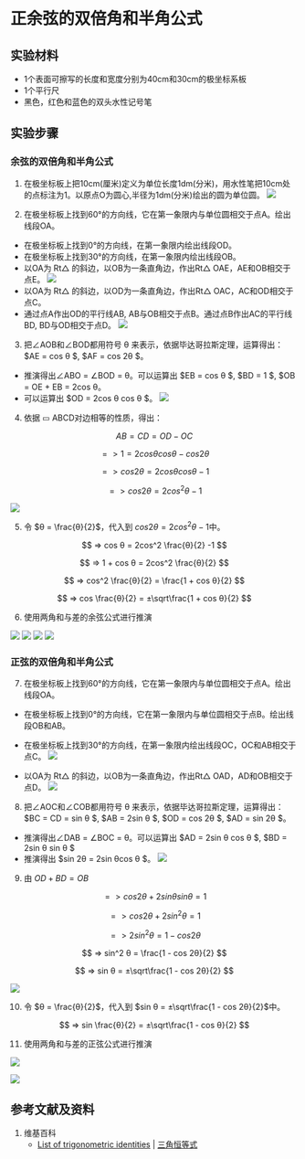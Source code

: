 # 正余弦的双倍角和半角公式

## 实验材料

- 1个表面可擦写的长度和宽度分别为40cm和30cm的极坐标系板
- 1个平行尺
- 黑色，红色和蓝色的双头水性记号笔

## 实验步骤

### 余弦的双倍角和半角公式

1. 在极坐标板上把10cm(厘米)定义为单位长度1dm(分米)，用水性笔把10cm处的点标注为1。以原点O为圆心,半径为1dm(分米)绘出的圆为单位圆。
![](/images/欧几里得几何/三角学/三角恒等式/正余弦的双倍角和半角公式/1a1.jpg)

2. 在极坐标板上找到60°的方向线，它在第一象限内与单位圆相交于点A。绘出线段OA。
- 在极坐标板上找到0°的方向线，在第一象限内绘出线段OD。
- 在极坐标板上找到30°的方向线，在第一象限内绘出线段OB。
- 以OA为 Rt△ 的斜边，以OB为一条直角边，作出Rt△ OAE，AE和OB相交于点E。
![](/images/欧几里得几何/三角学/三角恒等式/正余弦的双倍角和半角公式/2a1.jpg)
- 以OA为 Rt△ 的斜边，以OD为一条直角边，作出Rt△ OAC，AC和OD相交于点C。
- 通过点A作出OD的平行线AB, AB与OB相交于点B。通过点B作出AC的平行线BD, BD与OD相交于点D。
![](/images/欧几里得几何/三角学/三角恒等式/正余弦的双倍角和半角公式/2a2.jpg)

3. 把∠AOB和∠BOD都用符号 θ 来表示，依据毕达哥拉斯定理，运算得出： $AE = cos θ $, $AF = cos 2θ $。
- 推演得出∠ABO = ∠BOD = θ。可以运算出 $EB = cos θ $, $BD = 1 $, $OB = OE + EB = 2cos θ。 
- 可以运算出 $OD = 2cos θ cos θ $。 
![](/images/欧几里得几何/三角学/三角恒等式/正余弦的双倍角和半角公式/3a1.jpg)

4. 依据 ▭ ABCD对边相等的性质，得出：

$$ AB=CD=OD-OC $$

$$ => 1 = 2cos θ cos θ - cos 2θ $$

$$ => cos 2θ = 2cos θ cos θ -1 $$

$$ => cos 2θ = 2cos^2 θ -1 $$

![](/images/欧几里得几何/三角学/三角恒等式/正余弦的双倍角和半角公式/4a1.jpg)

5. 令 $θ = \frac{θ}{2}$，代入到 $cos 2θ = 2cos^2 θ -1$中。

$$ => cos θ = 2cos^2 \frac{θ}{2} -1 $$

$$ => 1 + cos θ = 2cos^2 \frac{θ}{2} $$

$$ => cos^2 \frac{θ}{2} = \frac{1 + cos θ}{2} $$

$$ => cos \frac{θ}{2} = ±\sqrt\frac{1 + cos θ}{2} $$

6. 使用两角和与差的余弦公式进行推演

![](/images/欧几里得几何/三角学/三角恒等式/正余弦的双倍角和半角公式/6a1.jpg)
![](/images/欧几里得几何/三角学/三角恒等式/正余弦的双倍角和半角公式/6a2.jpg)
![](/images/欧几里得几何/三角学/三角恒等式/正余弦的双倍角和半角公式/6a3.jpg)
![](/images/欧几里得几何/三角学/三角恒等式/正余弦的双倍角和半角公式/6a4.jpg)

### 正弦的双倍角和半角公式

7. 在极坐标板上找到60°的方向线，它在第一象限内与单位圆相交于点A。绘出线段OA。
- 在极坐标板上找到0°的方向线，它在第一象限内与单位圆相交于点B。绘出线段OB和AB。
- 在极坐标板上找到30°的方向线，在第一象限内绘出线段OC，OC和AB相交于点C。
![](/images/欧几里得几何/三角学/三角恒等式/正余弦的双倍角和半角公式/7a1.jpg)

- 以OA为 Rt△ 的斜边，以OB为一条直角边，作出Rt△ OAD，AD和OB相交于点D。
![](/images/欧几里得几何/三角学/三角恒等式/正余弦的双倍角和半角公式/7a1.jpg)

8. 把∠AOC和∠COB都用符号 θ 来表示，依据毕达哥拉斯定理，运算得出： $BC = CD = sin θ $, $AB = 2sin θ $, $OD = cos 2θ $,  $AD = sin 2θ $。
- 推演得出∠DAB = ∠BOC = θ。可以运算出 $AD = 2sin θ cos θ $,  $BD = 2sin θ sin θ $
- 推演得出 $sin 2θ = 2sin θcos θ $。 
![](/images/欧几里得几何/三角学/三角恒等式/正余弦的双倍角和半角公式/8a1.jpg)

9. 由 $OD+BD=OB$

$$ => cos 2θ + 2sin θ sin θ = 1 $$

$$ => cos 2θ + 2sin^2 θ = 1 $$

$$ =>  2sin^2 θ = 1 - cos 2θ $$

$$ =>  sin^2 θ = \frac{1 - cos 2θ}{2} $$

$$ =>  sin θ = ±\sqrt\frac{1 - cos 2θ}{2} $$

![](/images/欧几里得几何/三角学/三角恒等式/正余弦的双倍角和半角公式/9a1.jpg)

10. 令 $θ = \frac{θ}{2}$，代入到 $sin θ = ±\sqrt\frac{1 - cos 2θ}{2}$中。

$$ => sin \frac{θ}{2} = ±\sqrt\frac{1 - cos θ}{2} $$

11. 使用两角和与差的正弦公式进行推演

![](/images/欧几里得几何/三角学/三角恒等式/正余弦的双倍角和半角公式/11a1.jpg)

![](/images/欧几里得几何/三角学/三角恒等式/正余弦的双倍角和半角公式/11a2.jpg)

## 参考文献及资料

1. 维基百科
	- [List of trigonometric identities](https://en.wikipedia.org/wiki/List_of_trigonometric_identities) | [三角恒等式](https://zh.wikipedia.org/wiki/%E4%B8%89%E8%A7%92%E6%81%92%E7%AD%89%E5%BC%8F#%E8%A7%92%E7%9A%84%E5%92%8C%E5%B7%AE%E6%81%92%E7%AD%89%E5%BC%8F) 



